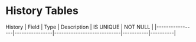 # History Tables
History
| Field           | Type           | Description                | IS UNIQUE | NOT NULL |
|-----------------|----------------|----------------------------|-----------|----------|
